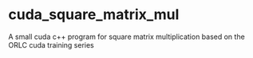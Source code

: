 # cuda_square_matrix_mul
A small cuda c++ program for square matrix multiplication based on the ORLC cuda training series
